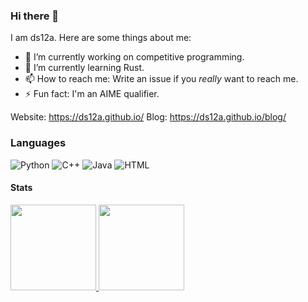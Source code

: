 ### Hi there 👋

I am ds12a. Here are some things about me:

- 🔭 I’m currently working on competitive programming.
- 🌱 I’m currently learning Rust.
- 📫 How to reach me: Write an issue if you *really* want to reach me.
- ⚡ Fun fact: I'm an AIME qualifier.

Website: https://ds12a.github.io/
Blog: https://ds12a.github.io/blog/

### Languages

![Python](https://img.shields.io/badge/-Python-4B8BBE?&logo=Python&logoColor=fff)
![C++](https://img.shields.io/badge/-C++-00599C?&logo=c%2b%2b)
![Java](https://img.shields.io/badge/Java-ED8B00?style=for-the-badge&logo=java&logoColor=white)
![HTML](https://img.shields.io/badge/HTML-239120?style=for-the-badge&logo=html5&logoColor=white)

#### Stats

<a href="https://github.com/ds12a">
  <img height="137px" src="https://github-readme-stats.vercel.app/api?username=ds12a&hide_title=false&hide_border=true&show_icons=true&include_all_commits=true&count_private=true&line_height=21&theme=dracula" />
  <img height="137px" src="https://github-readme-stats.vercel.app/api/top-langs/?username=ds12a&hide_title=false&hide_border=true&layout=compact&langs_count=6&theme=dracula" />
</a>
